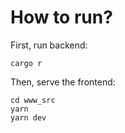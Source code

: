 # How to run?

First, run backend:

```
cargo r
```

Then, serve the frontend:

```
cd www_src
yarn
yarn dev
```

